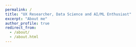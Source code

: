 ```yaml
---
permalink: /
title: "UX Researcher, Data Science and AI/ML Enthusiast"
excerpt: "About me"
author_profile: true
redirect_from: 
  - /about/
  - /about.html
---
```



